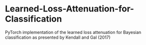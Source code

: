 # Learned-Loss-Attenuation-for-Classification
PyTorch implementation of the learned loss attenuation for Bayesian classification as presented by Kendall and Gal (2017)
